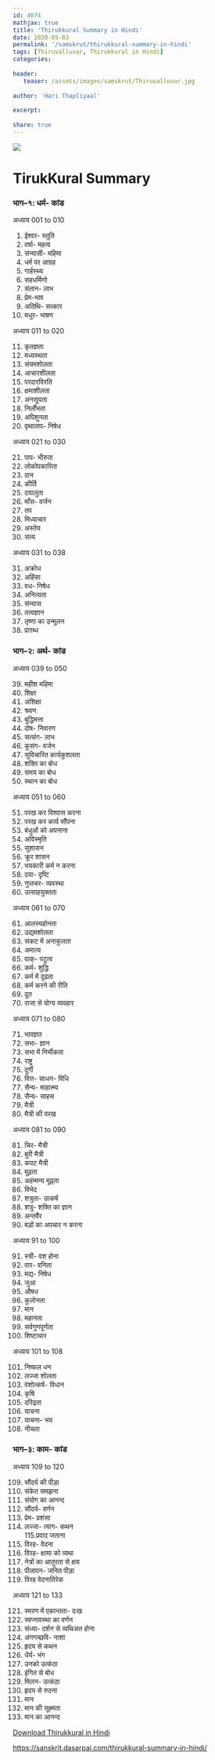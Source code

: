 ```yaml
---    
id: 4074    
mathjax: true    
title: 'Thirukkural Summary in Hindi'    
date: 2020-05-03    
permalink: '/samskrut/thirukkural-summary-in-hindi'    
tags: [Thiruvalluvar, Thirukkural in Hindi]        
categories:    
    
header:    
   teaser: /assets/images/samskrut/Thiruvalluvar.jpg    
    
author: 'Hari Thapliyaal'    
    
excerpt:    
    
share: true    
---    
```

    
![](/assets/images/samskrut/Thiruvalluvar.jpg)    
    
# TirukKural Summary    
    
### **भाग–१: धर्म- कांड**    
    
अध्याय 001 to 010    
1. ईश्वर- स्तुति    
2. वर्षा- महत्व    
3. संन्यासी- महिमा    
4. धर्म पर आग्रह    
5. गार्हस्थ्य    
6. सहधर्मिणो    
7. संतान- लाभ    
8. प्रेम-भाव    
9. अतिथि- सत्कार    
10. मधुर- भाषण    
    
अध्याय 011 to 020    
    
11. कृतज्ञता    
12. मध्यस्थता    
13. संयमशोलता    
14. आचारशीलता    
15. परदारविरति    
16. क्षमाशीलता    
17. अनसूयता    
18. निर्लोंभता    
19. अपिशुनता    
20. वृथालाप- निषेध    
    
अध्याय 021 to 030    
    
21. पाप- भीरुता    
22. लोकोपकारिता    
23. दान    
24. कीर्ति    
25. दयालुता    
26. माँस- वर्जन    
27. तप    
28. मिध्याचार    
29. अस्तेय    
30. सत्य    
    
अध्याय 031 to 038    
    
31. अक्रोध    
32. अहिंसा    
33. वध- निषेध    
34. अनित्यता    
35. संन्यास    
36. तत्वज्ञान    
37. तृष्णा का उ़न्मूलन    
38. प्रारब्ध    
    
### **भाग–२: अर्थ- कांड**    
    
अध्याय 039 to 050    
    
39. महीश महिमा    
40. शिक्षा    
41. अशिक्षा    
42. श्रवण    
43. बुद्धिमत्ता    
44. दोष- निवारण    
45. सत्संग- लाभ    
46. कुसंग- वर्जन    
47. सुविचारित कार्यकुशलता    
48. शक्ति का बोध    
49. समय का बोध    
50. स्थान का बोध    
    
अध्याय 051 to 060    
    
51. परख कर विश्वास करना    
52. परख कर कार्य सौंपना    
53. बंधुओं को अपनाना    
54. अविस्मृति    
55. सुशासन    
56. क्रूर शासन    
57. भयकारी कर्म न करना    
58. दया- दृष्टि    
59. गुप्तचर- व्यवस्था    
60. उत्साहयुक्तता    
    
अध्याय 061 to 070    
    
61. आलस्यहोनता    
62. उद्यमशोलता    
63. संकट में अनाकुलता    
64. अमात्य    
65. वाक्- पटुत्व    
66. कर्म- शुद्धि    
67. कर्म में दृढ़ता    
68. कर्म करने की रीति    
69. दूत    
70. राजा से योग्य व्यवहार    
    
अध्याय 071 to 080    
    
71. भावज्ञत    
72. सभा- ज्ञान    
73. सभा में निर्भीकता    
74. राष्ट्र    
75. दुर्गी    
76. वित्त- साधन- विधि    
77. सैन्य- माहात्म्य    
78. सैन्य- साहस    
79. मैत्री    
80. मैत्री की परख    
    
अध्याय 081 to 090    
    
81. चिर- मैत्री    
82. बुरी मैत्री    
83. कपट मैत्री    
84. मूढ़ता    
85. अहंम्मन्य मूढ़्ता    
86. विभेद    
87. शत्रुता- उत्कर्ष    
88. शत्रु- शक्ति का ज्ञान    
89. अन्तवैंर    
90. बड़ों का अपचार न करना    
    
अध्याय 91 to 100    
    
91. स्त्री- वश होना    
92. वार- वनिता    
93. मद्य- निषेध    
94. जुआ    
95. औषध    
96. कुलोनता    
97. मान    
98. महानता    
99. सर्वगुणपूर्णता    
100. शिष्टाचार    
    
अध्याय 101 to 108    
    
101. निष्फल धन    
102. लज्जा शोलता    
103. वंशोत्कर्ष- विधान    
104. कृषि    
105. दरिद्रता    
106. याचना    
107. याचना- भय    
108. नीचता    
    
### **भाग–३: काम- कांड**    
    
अध्याय 109 to 120    
    
109. सौंदर्य की पीड़ा    
110. संकेत समझना    
111. संयोग का आनन्द    
112. सौंदर्य- वर्णन    
113. प्रेम- प्रशंसा    
114. लज्जा- त्याग- कथन    
115.प्रवाद जताना    
116. विरह- वेदना    
117. विरह- क्षामा को व्यथा    
118. नेत्रों का आतुरता से क्षय    
119. पीलापन- जनित पीड़ा    
120. विरह वेदनातिरेक    
    
अध्याय 121 to 133    
    
121. स्मरण में एकान्तता- दःख    
122. स्वप्नावस्था का वर्णन    
123. संध्या- दर्शन से व्यथिअत होना    
124. अंगगच्छवि- नाशा    
125. हृदय से कथन    
126. धैर्य- भंग    
127. उनको उत्कंठा    
128. इंगित से बोध    
129. मिलन- उत्कंठा    
130. हृदय से रुठना    
131. मान    
132. मान की सूक्ष्मता    
133. मान का आनन्द    

[Download Thirukkural in Hindi](/assets/images/wiapost/Thirukkural-in-Hindi.pdf)    
    
https://sanskrit.dasarpai.com/thirukkural-summary-in-hindi/